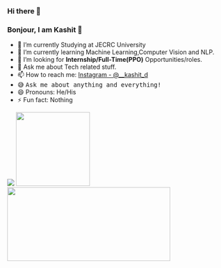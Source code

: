 ### Hi there 👋
### Bonjour, I am Kashit 👋

- 🔭 I’m currently Studying at JECRC University
- 🌱 I’m currently learning Machine Learning,Computer Vision and NLP.
-  💼 I’m looking for **Internship/Full-Time(PPO)** Opportunities/roles.
- 💬 Ask me about Tech related stuff.
- 📫 How to reach me: [Instagram - @__kashit_d](https://www.instagram.com/__kashit_d/)
-  😅 <samp>Ask me about anything and everything!</samp>
- 😄 Pronouns: He/His
- ⚡ Fun fact: Nothing 

<img src="https://github-readme-stats.vercel.app/api?username=HeyKashit&&show_icons=true&title_color=ffffff&icon_color=bb2acf&text_color=daf7dc&bg_color=151515"/>
<img height="170px" src="https://github-readme-streak-stats.herokuapp.com/?user=HeyKashit&theme=react" />
<img height="170px" width='375px' src="https://github-readme-stats.vercel.app/api/top-langs/?username=HeyKashit&layout=compact&theme=react" />
